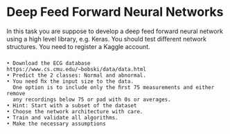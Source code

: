 # Deep Feed Forward Neural Networks
In this task you are suppose to develop a deep feed forward neural network using a high level library, e.g. Keras. You should test diﬀerent network structures. You need to register a Kaggle account. 

###

	• Download the ECG database https://www.cs.cmu.edu/~bobski/data/data.html
	• Predict the 2 classes: Normal and abnormal. 
	• You need ﬁx the input size to the data.
	  One option is to include only the ﬁrst 75 measurements and either remove
	  any recordings below 75 or pad with 0s or averages. 
	• Hint: Start with a subset of the dataset 
	• Choose the network architecture with care. 
	• Train and validate all algorithms. 
	• Make the necessary assumptions
